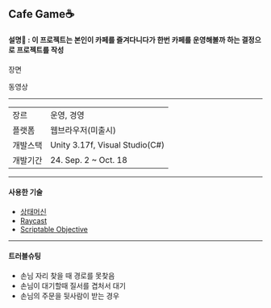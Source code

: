 <h2>Cafe Game☕</h2>

<h4>설명📝 : 이 프로젝트는 본인이 카페를 즐겨다니다가 한번 카페를 운영해볼까 하는 결정으로 프로젝트를 작성</h4>

장면

동영상

<hr/>
<table>
  <tr>
    <td>장르</td><td>운영, 경영</td>
  </tr>
  <tr>
    <td>플랫폼</td><td>웹브라우저(미출시)</td>
  </tr>
  <tr>
    <td>개발스택</td><td>Unity 3.17f, Visual Studio(C#)</td>
  </tr>
  <tr>
    <td>개발기간</td><td>24. Sep. 2 ~ Oct. 18</td>
  </tr>
</table>

<hr/>
<h4>사용한 기술</h4>
<ul>
  <li><a href="https://github.com/RCO8/CafeGame/blob/main/MDfiles/TechStacks/StateMachine.md">상태머신</a></li>
  <li><a href="https://github.com/RCO8/CafeGame/blob/main/MDfiles/TechStacks/Raycast.md">Raycast</a></li>
  <li><a href="https://github.com/RCO8/CafeGame/blob/main/MDfiles/TechStacks/ScriptableObjective.md">Scriptable Objective</a></li>
</ul>

<hr/>
<h4>트러블슈팅</h4>
<ul>
  <li>손님 자리 찾을 때 경로를 못찾음</li>
  <li>손님이 대기할때 질서를 겹처서 대기</li>
  <li>손님의 주문을 뒷사람이 받는 경우</li>
</ul>
